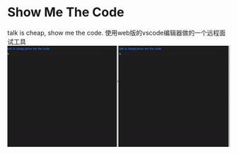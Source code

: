 # Show Me The Code
  talk is cheap, show me the code. 使用web版的vscode编辑器做的一个远程面试工具
  ![聚合效果](https://github.com/MecDog/remote-interview/blob/master/assets/screenShot.gif?raw=true)